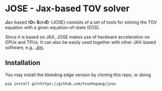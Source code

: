 # JOSE - Jax-based TOV solver

**J**ax-based t**O**v **S**olv**E**r (JOSE) consists of a set of tools for solving the TOV equation with a given equation-of-state (EOS).

Since it is based on JAX, JOSE makes use of hardware acceleration on GPUs and TPUs. It can also be easily used together with other JAX-based software, e.g., [Jim](https://github.com/kazewong/jim).

## Installation

You may install the bleeding edge version by cloning this repo, or doing
```
pip install git+https://github.com/tsunhopang/jose
```
